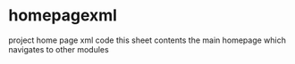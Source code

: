 # homepagexml
project
home page xml code this sheet contents the main homepage which navigates to other modules
<?xml version="1.0" encoding="utf-8"?>
<LinearLayout xmlns:android="http://schemas.android.com/apk/res/android"
    xmlns:tools="http://schemas.android.com/tools"
    android:id="@+id/splash"
    android:layout_width="match_parent"
    android:layout_height="match_parent"
android:orientation="vertical"
    tools:context="eighteen.cmp.mani.friendlyvission.Splash">
    <LinearLayout
        android:layout_width="match_parent"
        android:layout_height="match_parent"
        android:layout_gravity="center"
        android:gravity="center"
        android:orientation="vertical">
<ImageView
    android:layout_width="150dp"
    android:layout_height="150dp"
    android:foregroundGravity="center"
    android:src="@drawable/blind"/>
        <TextView
            android:layout_width="match_parent"
            android:layout_height="wrap_content"
            android:padding="10dp"
            android:text="Visulaly Impaird"
            android:textStyle="bold"
            android:layout_gravity="bottom"
            android:textSize="18dp"
            android:textColor="@color/colorAccent"
            android:gravity="bottom|center"
            android:fontFamily="cursive"/>
    </LinearLayout>
</LinearLayout>
